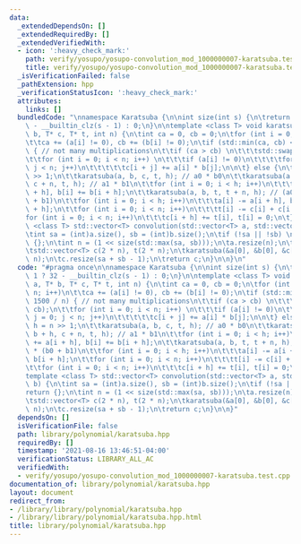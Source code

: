 ```yaml
---
data:
  _extendedDependsOn: []
  _extendedRequiredBy: []
  _extendedVerifiedWith:
  - icon: ':heavy_check_mark:'
    path: verify/yosupo/yosupo-convolution_mod_1000000007-karatsuba.test.cpp
    title: verify/yosupo/yosupo-convolution_mod_1000000007-karatsuba.test.cpp
  _isVerificationFailed: false
  _pathExtension: hpp
  _verificationStatusIcon: ':heavy_check_mark:'
  attributes:
    links: []
  bundledCode: "\nnamespace Karatsuba {\n\nint size(int s) {\n\treturn s > 1 ? 32\
    \ - __builtin_clz(s - 1) : 0;\n}\n\ntemplate <class T> void karatsuba(T* a, T*\
    \ b, T* c, T* t, int n) {\n\tint ca = 0, cb = 0;\n\tfor (int i = 0; i < n; i++)\n\
    \t\tca += (a[i] != 0), cb += (b[i] != 0);\n\tif (std::min(ca, cb) <= 1500 / n)\
    \ { // not many multiplications\n\t\tif (ca > cb) \n\t\t\tstd::swap(ca, cb);\n\
    \t\tfor (int i = 0; i < n; i++) \n\t\t\tif (a[i] != 0)\n\t\t\t\tfor (int j = 0;\
    \ j < n; j++)\n\t\t\t\t\tc[i + j] += a[i] * b[j];\n\n\t} else {\n\t\tint h = n\
    \ >> 1;\n\t\tkaratsuba(a, b, c, t, h); // a0 * b0\n\t\tkaratsuba(a + h, b + h,\
    \ c + n, t, h); // a1 * b1\n\t\tfor (int i = 0; i < h; i++)\n\t\t\ta[i] += a[i\
    \ + h], b[i] += b[i + h];\n\t\tkaratsuba(a, b, t, t + n, h); // (a0 + a1) * (b0\
    \ + b1)\n\t\tfor (int i = 0; i < h; i++)\n\t\t\ta[i] -= a[i + h], b[i] -= b[i\
    \ + h];\n\t\tfor (int i = 0; i < n; i++)\n\t\t\tt[i] -= c[i] + c[i + n];\n\t\t\
    for (int i = 0; i < n; i++)\n\t\t\tc[i + h] += t[i], t[i] = 0;\n\t}\n}\n\ntemplate\
    \ <class T> std::vector<T> convolution(std::vector<T> a, std::vector<T> b) {\n\
    \tint sa = (int)a.size(), sb = (int)b.size();\n\tif (!sa || !sb) \n\t\treturn\
    \ {};\n\tint n = (1 << size(std::max(sa, sb)));\n\ta.resize(n);\n\tb.resize(n);\n\
    \tstd::vector<T> c(2 * n), t(2 * n);\n\tkaratsuba(&a[0], &b[0], &c[0], &t[0],\
    \ n);\n\tc.resize(sa + sb - 1);\n\treturn c;\n}\n\n}\n"
  code: "#pragma once\n\nnamespace Karatsuba {\n\nint size(int s) {\n\treturn s >\
    \ 1 ? 32 - __builtin_clz(s - 1) : 0;\n}\n\ntemplate <class T> void karatsuba(T*\
    \ a, T* b, T* c, T* t, int n) {\n\tint ca = 0, cb = 0;\n\tfor (int i = 0; i <\
    \ n; i++)\n\t\tca += (a[i] != 0), cb += (b[i] != 0);\n\tif (std::min(ca, cb) <=\
    \ 1500 / n) { // not many multiplications\n\t\tif (ca > cb) \n\t\t\tstd::swap(ca,\
    \ cb);\n\t\tfor (int i = 0; i < n; i++) \n\t\t\tif (a[i] != 0)\n\t\t\t\tfor (int\
    \ j = 0; j < n; j++)\n\t\t\t\t\tc[i + j] += a[i] * b[j];\n\n\t} else {\n\t\tint\
    \ h = n >> 1;\n\t\tkaratsuba(a, b, c, t, h); // a0 * b0\n\t\tkaratsuba(a + h,\
    \ b + h, c + n, t, h); // a1 * b1\n\t\tfor (int i = 0; i < h; i++)\n\t\t\ta[i]\
    \ += a[i + h], b[i] += b[i + h];\n\t\tkaratsuba(a, b, t, t + n, h); // (a0 + a1)\
    \ * (b0 + b1)\n\t\tfor (int i = 0; i < h; i++)\n\t\t\ta[i] -= a[i + h], b[i] -=\
    \ b[i + h];\n\t\tfor (int i = 0; i < n; i++)\n\t\t\tt[i] -= c[i] + c[i + n];\n\
    \t\tfor (int i = 0; i < n; i++)\n\t\t\tc[i + h] += t[i], t[i] = 0;\n\t}\n}\n\n\
    template <class T> std::vector<T> convolution(std::vector<T> a, std::vector<T>\
    \ b) {\n\tint sa = (int)a.size(), sb = (int)b.size();\n\tif (!sa || !sb) \n\t\t\
    return {};\n\tint n = (1 << size(std::max(sa, sb)));\n\ta.resize(n);\n\tb.resize(n);\n\
    \tstd::vector<T> c(2 * n), t(2 * n);\n\tkaratsuba(&a[0], &b[0], &c[0], &t[0],\
    \ n);\n\tc.resize(sa + sb - 1);\n\treturn c;\n}\n\n}"
  dependsOn: []
  isVerificationFile: false
  path: library/polynomial/karatsuba.hpp
  requiredBy: []
  timestamp: '2021-08-16 13:46:51-04:00'
  verificationStatus: LIBRARY_ALL_AC
  verifiedWith:
  - verify/yosupo/yosupo-convolution_mod_1000000007-karatsuba.test.cpp
documentation_of: library/polynomial/karatsuba.hpp
layout: document
redirect_from:
- /library/library/polynomial/karatsuba.hpp
- /library/library/polynomial/karatsuba.hpp.html
title: library/polynomial/karatsuba.hpp
---
```

